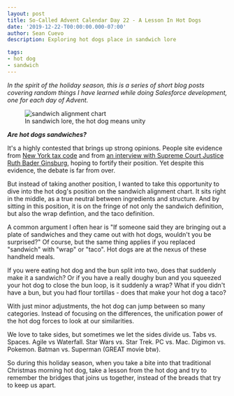```yaml
---
layout: post
title: So-Called Advent Calendar Day 22 - A Lesson In Hot Dogs
date: '2019-12-22-T00:00:00.000-07:00'
author: Sean Cuevo
description: Exploring hot dogs place in sandwich lore

tags:
- hot dog
- sandwich
---
```


*In the spirit of the holiday season, this is a series of short blog posts covering random things I have learned while doing Salesforce development, one for each day of Advent.*

<figure>
  <img src="{{site.url}}/assets/img/sandwich-alignment-chart.jpg" alt="sandwich alignment chart"/>
  <figcaption>In sandwich lore, the hot dog means unity</figcaption>
</figure>

***Are hot dogs sandwiches?***

It's a highly contested that brings up strong opinions. People site evidence from [New York tax code](https://www.tax.ny.gov/pubs_and_bulls/tg_bulletins/st/sandwiches.htm) and from [an interview with Supreme Court Justice Ruth Bader Ginsburg](https://www.cnn.com/2018/03/22/politics/ruth-bader-ginsburg-stephen-colbert-workout/index.html), hoping to fortify their position. Yet despite this evidence, the debate is far from over.

But instead of taking another position, I wanted to take this opportunity to dive into the hot dog's position on the sandwich alignment chart. It sits right in the middle, as a true neutral between ingredients and structure. And by sitting in this position, it is on the fringe of not only the sandwich definition, but also the wrap defintion, and the taco definition.

A common argument I often hear is "If someone said they are bringing out a plate of sandwiches and they came out with hot dogs, wouldn't you be surprised?" Of course, but the same thing applies if you replaced "sandwich" with "wrap" or "taco". Hot dogs are at the nexus of these handheld meals.

If you were eating hot dog and the bun split into two, does that suddenly make it a sandwich? Or if you have a really doughy bun and you squeezed your hot dog to close the bun loop, is it suddenly a wrap? What if you didn't have a bun, but you had flour tortillas - does that make your hot dog a taco?

With just minor adjustments, the hot dog can jump between so many categories. Instead of focusing on the differences, the unification power of the hot dog forces to look at our similarities.

We love to take sides, but sometimes we let the sides divide us. Tabs vs. Spaces. Agile vs Waterfall. Star Wars vs. Star Trek. PC vs. Mac. Digimon vs. Pokemon. Batman vs. Superman (GREAT movie btw).

So during this holiday season, when you take a bite into that traditional Christmas morning hot dog, take a lesson from the hot dog and try to remember the bridges that joins us together, instead of the breads that try to keep us apart.